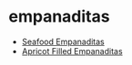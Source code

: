 # empanaditas

 * [Seafood Empanaditas](../../index/s/seafood-empanaditas-242309.json)
 * [Apricot Filled Empanaditas](../../index/a/apricot-filled-empanaditas.json)
